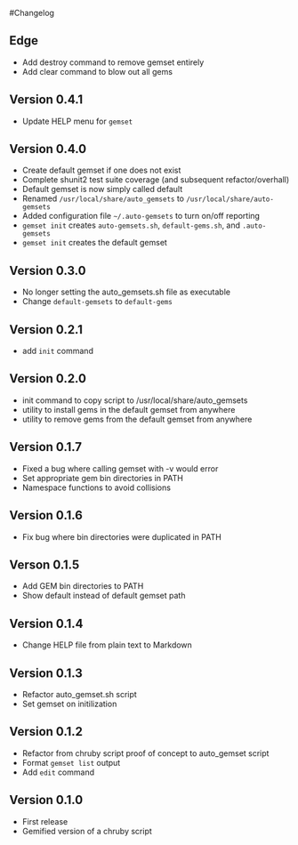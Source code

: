 #Changelog

## Edge
  - Add destroy command to remove gemset entirely
  - Add clear command to blow out all gems

## Version 0.4.1
  - Update HELP menu for `gemset`

## Version 0.4.0
  - Create default gemset if one does not exist
  - Complete shunit2 test suite coverage (and subsequent refactor/overhall)
  - Default gemset is now simply called default
  - Renamed `/usr/local/share/auto_gemsets` to `/usr/local/share/auto-gemsets`
  - Added configuration file `~/.auto-gemsets` to turn on/off reporting
  - `gemset init` creates `auto-gemsets.sh`, `default-gems.sh`, and `.auto-gemsets`
  - `gemset init` creates the default gemset

## Version 0.3.0
  - No longer setting the auto_gemsets.sh file as executable
  - Change `default-gemsets` to `default-gems`

## Version 0.2.1
  - add `init` command

## Version 0.2.0
  - init command to copy script to /usr/local/share/auto_gemsets
  - utility to install gems in the default gemset from anywhere
  - utility to remove gems from the default gemset from anywhere

## Version 0.1.7
  - Fixed a bug where calling gemset with -v would error
  - Set appropriate gem bin directories in PATH
  - Namespace functions to avoid collisions

## Version 0.1.6
 - Fix bug where bin directories were duplicated in PATH

## Verson 0.1.5
  - Add GEM bin directories to PATH
  - Show default instead of default gemset path

## Version 0.1.4
  - Change HELP file from plain text to Markdown

## Version 0.1.3
  - Refactor auto_gemset.sh script
  - Set gemset on initilization

## Version 0.1.2
  - Refactor from chruby script proof of concept to auto_gemset script
  - Format `gemset list` output
  - Add `edit` command

## Version 0.1.0
  - First release
  - Gemified version of a chruby script